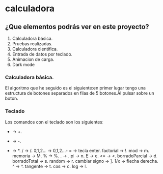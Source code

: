 # calculadora

## ¿Que elementos podrás ver en este proyecto?
1. Calculadora básica.
2. Pruebas realizadas.
3. Calculadora cientifica.
4. Entrada de datos por teclado.
5. Animacion de carga.
6. Dark mode

### Calculadora básica.
El algoritmo que he seguido es el siguiente:en primer lugar tengo una estructura de botones separados en filas de 5 botones.Al pulsar sobre un boton.

### Teclado
Los comandos con el teclado son los siguientes:
+ -> +.
- -> -.
* -> *.
/ -> /.
0,1,2... -> 0,1,2...-
= -> tecla enter.
factorial -> !.
mod -> m.
memoria -> M.
% -> %.
. -> .
pi -> n.
E -> e.
<= -> <.
borradoParcial -> d.
borradoTotal -> s.
random -> r.
cambiar signo -> ].
1/x -> flecha derecha.
^ -> ^.
tangente -> t.
cos -> c.
log -> l.

